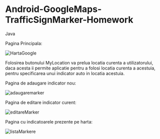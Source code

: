 # Android-GoogleMaps-TrafficSignMarker-Homework
Java

Pagina Principala:

![HartaGoogle](https://user-images.githubusercontent.com/80251617/186926266-d3a3be33-a694-4abb-a147-dd84ea9c23e3.jpg)

Folosirea butonului MyLocation va prelua locatia curenta a utilizatorului, daca acesta ii permite aplicatie pentru a folosi locatia curenta a acestuia, pentru specificarea unui indicator auto in locatia acestuia.

Pagina de adaugare indicator nou:

![adaugaremarker](https://user-images.githubusercontent.com/80251617/186926329-98bb6092-31b6-4887-8c42-532f75d538d3.jpg)

Pagina de editare indicator curent:

![editareMarker](https://user-images.githubusercontent.com/80251617/186926304-1ef62883-103f-4575-8d4b-4dafa5164d13.jpg)

Pagina cu indicatoarele prezente pe harta:

![listaMarkere](https://user-images.githubusercontent.com/80251617/186926359-eb8c11af-d5bd-43ce-81f9-3b68f57dfa41.jpg)
